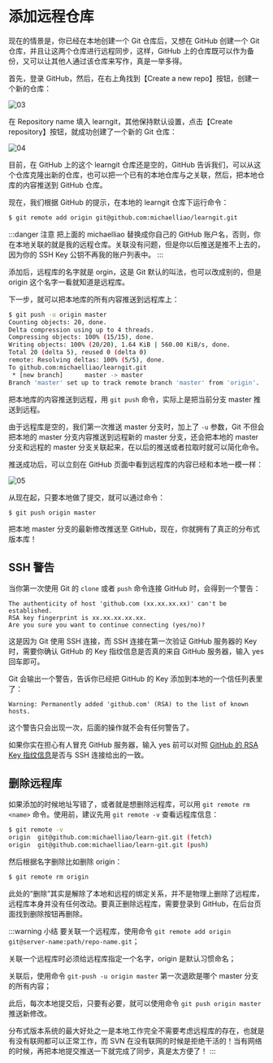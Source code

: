 # 添加远程仓库

现在的情景是，你已经在本地创建一个 Git 仓库后，又想在 GitHub 创建一个 Git 仓库，并且让这两个仓库进行远程同步，这样，GitHub 上的仓库既可以作为备份，又可以让其他人通过该仓库来写作，真是一举多得。

首先，登录 GitHub，然后，在右上角找到【Create a new repo】按钮，创建一个新的仓库：

![03](https://raw.gitmirror.com/mop233/git/main/docs/senior/remote/images/03.png)

在 Repository name 填入 learngit，其他保持默认设置，点击【Create repository】按钮，就成功创建了一个新的 Git 仓库：

![04](https://raw.gitmirror.com/mop233/git/main/docs/senior/remote/images/04.png)

目前，在 GitHub 上的这个 learngit 仓库还是空的，GitHub 告诉我们，可以从这个仓库克隆出新的仓库，也可以把一个已有的本地仓库与之关联，然后，把本地仓库的内容推送到 GitHub 仓库。

现在，我们根据 GitHub 的提示，在本地的 learngit 仓库下运行命令：

```sh
$ git remote add origin git@github.com:michaelliao/learngit.git
```

:::danger 注意
把上面的 michaelliao 替换成你自己的 GitHub 账户名，否则，你在本地关联的就是我的远程仓库。关联没有问题，但是你以后推送是推不上去的，因为你的 SSH Key 公钥不再我的账户列表中。
:::

添加后，远程库的名字就是 orgin，这是 Git 默认的叫法，也可以改成别的，但是 origin 这个名字一看就知道是远程库。

下一步，就可以把本地库的所有内容推送到远程库上：

```sh
$ git push -u origin master
Counting objects: 20, done.
Delta compression using up to 4 threads.
Compressing objects: 100% (15/15), done.
Writing objects: 100% (20/20), 1.64 KiB | 560.00 KiB/s, done.
Total 20 (delta 5), reused 0 (delta 0)
remote: Resolving deltas: 100% (5/5), done.
To github.com:michaelliao/learngit.git
 * [new branch]      master -> master
Branch 'master' set up to track remote branch 'master' from 'origin'.
```

把本地库的内容推送到远程，用 `git push` 命令，实际上是把当前分支 master 推送到远程。

由于远程库是空的，我们第一次推送 master 分支时，加上了 `-u` 参数，Git 不但会把本地的 master 分支内容推送到远程新的 master 分支，还会把本地的 master 分支和远程的 master 分支关联起来，在以后的推送或者拉取时就可以简化命令。

推送成功后，可以立刻在 GitHub 页面中看到远程库的内容已经和本地一模一样：

![05](https://raw.gitmirror.com/mop233/git/main/docs/senior/remote/images/05.png)

从现在起，只要本地做了提交，就可以通过命令：

```sh
$ git push origin master
```

把本地 master 分支的最新修改推送至 GitHub，现在，你就拥有了真正的分布式版本库！

## SSH 警告

当你第一次使用 Git 的 `clone` 或者 `push` 命令连接 GitHub 时，会得到一个警告：

```
The authenticity of host 'github.com (xx.xx.xx.xx)' can't be established.
RSA key fingerprint is xx.xx.xx.xx.xx.
Are you sure you want to continue connecting (yes/no)?
```

这是因为 Git 使用 SSH 连接，而 SSH 连接在第一次验证 GitHub 服务器的 Key 时，需要你确认 GitHub 的 Key 指纹信息是否真的来自 GitHub 服务器，输入 yes 回车即可。

Git 会输出一个警告，告诉你已经把 GitHub 的 Key 添加到本地的一个信任列表里了：

```
Warning: Permanently added 'github.com' (RSA) to the list of known hosts.
```

这个警告只会出现一次，后面的操作就不会有任何警告了。

如果你实在担心有人冒充 GitHub 服务器，输入 yes 前可以对照 [GitHub 的 RSA Key 指纹信息](https://docs.github.com/en/authentication/keeping-your-account-and-data-secure/githubs-ssh-key-fingerprints)是否与 SSH 连接给出的一致。

## 删除远程库

如果添加的时候地址写错了，或者就是想删除远程库，可以用 `git remote rm <name>` 命令。使用前，建议先用 `git remote -v` 查看远程库信息：

```sh
$ git remote -v
origin  git@github.com:michaelliao/learn-git.git (fetch)
origin  git@github.com:michaelliao/learn-git.git (push)
```

然后根据名字删除比如删除 origin：

```sh
$ git remote rm origin
```

此处的“删除”其实是解除了本地和远程的绑定关系，并不是物理上删除了远程库，远程库本身并没有任何改动。要真正删除远程库，需要登录到 GitHub，在后台页面找到删除按钮再删除。

:::warning 小结
要关联一个远程库，使用命令 `git remote add origin git@server-name:path/repo-name.git`；

关联一个远程库时必须给远程库指定一个名字，origin 是默认习惯命名；

关联后，使用命令 `git-push -u origin master` 第一次退欧是哪个 master 分支的所有内容；

此后，每次本地提交后，只要有必要，就可以使用命令 `git push origin master` 推送新修改。

分布式版本系统的最大好处之一是本地工作完全不需要考虑远程库的存在，也就是有没有联网都可以正常工作，而 SVN 在没有联网的时候是拒绝干活的！当有网络的时候，再把本地提交推送一下就完成了同步，真是太方便了！
:::
